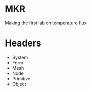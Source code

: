 # MKR
Making the first lab on temperature flux

# Headers
<ul>
  <li>System</li>
  <li>Form</li>
  <li>Mesh</li>
  <li>Node</li>
  <li>Primitive</li>
  <li>Object</li>
</ul>
